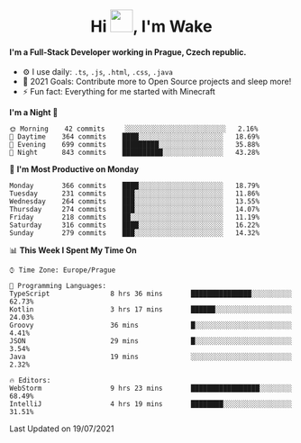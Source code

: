 <h1 align="center">Hi <img src="https://raw.githubusercontent.com/MrWakeCZ/MrWakeCZ/master/Hi.gif" width="40px" />, I'm Wake</h1>

#### I'm a Full-Stack Developer working in Prague, Czech republic.
- ⚙️ I use daily: `.ts`, `.js`, `.html`, `.css`, `.java`
- 🥅 2021 Goals: Contribute more to Open Source projects and sleep more!
- ⚡ Fun fact: Everything for me started with Minecraft

<!--START_SECTION:waka-->
**I'm a Night 🦉** 

```text
🌞 Morning    42 commits     ░░░░░░░░░░░░░░░░░░░░░░░░░   2.16% 
🌆 Daytime    364 commits    ████░░░░░░░░░░░░░░░░░░░░░   18.69% 
🌃 Evening    699 commits    █████████░░░░░░░░░░░░░░░░   35.88% 
🌙 Night      843 commits    ██████████░░░░░░░░░░░░░░░   43.28%

```
📅 **I'm Most Productive on Monday** 

```text
Monday       366 commits    ████░░░░░░░░░░░░░░░░░░░░░   18.79% 
Tuesday      231 commits    ███░░░░░░░░░░░░░░░░░░░░░░   11.86% 
Wednesday    264 commits    ███░░░░░░░░░░░░░░░░░░░░░░   13.55% 
Thursday     274 commits    ███░░░░░░░░░░░░░░░░░░░░░░   14.07% 
Friday       218 commits    ██░░░░░░░░░░░░░░░░░░░░░░░   11.19% 
Saturday     316 commits    ████░░░░░░░░░░░░░░░░░░░░░   16.22% 
Sunday       279 commits    ███░░░░░░░░░░░░░░░░░░░░░░   14.32%

```


📊 **This Week I Spent My Time On** 

```text
⌚︎ Time Zone: Europe/Prague

💬 Programming Languages: 
TypeScript               8 hrs 36 mins       ███████████████░░░░░░░░░░   62.73% 
Kotlin                   3 hrs 17 mins       ██████░░░░░░░░░░░░░░░░░░░   24.03% 
Groovy                   36 mins             █░░░░░░░░░░░░░░░░░░░░░░░░   4.41% 
JSON                     29 mins             █░░░░░░░░░░░░░░░░░░░░░░░░   3.54% 
Java                     19 mins             ░░░░░░░░░░░░░░░░░░░░░░░░░   2.32%

🔥 Editors: 
WebStorm                 9 hrs 23 mins       █████████████████░░░░░░░░   68.49% 
IntelliJ                 4 hrs 19 mins       ████████░░░░░░░░░░░░░░░░░   31.51%

```


 Last Updated on 19/07/2021
<!--END_SECTION:waka-->
